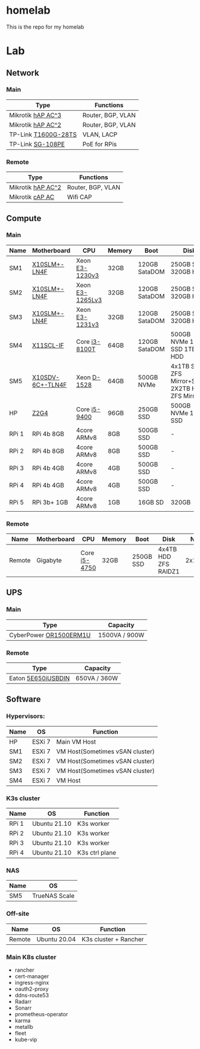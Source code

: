 # homelab
This is the repo for my homelab

# Lab

## Network

### Main
Type | Functions
----|----
Mikrotik [hAP AC^3](https://mikrotik.com/product/hap_ac3) | Router, BGP, VLAN
Mikrotik [hAP AC^2](https://mikrotik.com/product/hap_ac2) | Router, BGP, VLAN
TP-Link [T1600G-28TS](https://www.tp-link.com/business-networking/smart-switch/t1600g-28ts) | VLAN, LACP
TP-Link [SG-108PE](https://www.tp-link.com/hu/business-networking/easy-smart-switch/tl-sg108pe/) | PoE for RPis

### Remote
Type | Functions
----|----
Mikrotik [hAP AC^2](https://mikrotik.com/product/hap_ac2) | Router, BGP, VLAN
Mikrotik [cAP AC](https://mikrotik.com/product/cap_ac) | Wifi CAP

## Compute

### Main
Name | Motherboard | CPU | Memory | Boot | Disk | NIC
----|----|----|----|----|----|----
SM1 | [X10SLM+-LN4F](https://www.supermicro.com/en/products/motherboard/X10SLM+-LN4F)                    | Xeon [E3-1230v3](https://ark.intel.com/content/www/us/en/ark/products/75054/intel-xeon-processor-e3-1230-v3-8m-cache-3-30-ghz.html)  | 32GB | 120GB SataDOM | 250GB SSD 320GB HDD | 1IPMI, 4x1Gig
SM2 | [X10SLM+-LN4F](https://www.supermicro.com/en/products/motherboard/X10SLM+-LN4F)                    | Xeon [E3-1265Lv3](https://ark.intel.com/content/www/us/en/ark/products/75463/intel-xeon-processor-e31265l-v3-8m-cache-2-50-ghz.html) | 32GB | 120GB SataDOM | 250GB SSD 320GB HDD | 1IPMI, 4x1Gig
SM3 | [X10SLM+-LN4F](https://www.supermicro.com/en/products/motherboard/X10SLM+-LN4F)                    | Xeon [E3-1231v3](https://ark.intel.com/content/www/us/en/ark/products/80910/intel-xeon-processor-e31231-v3-8m-cache-3-40-ghz.html)   | 32GB | 120GB SataDOM | 250GB SSD 320GB HDD | 1IPMI, 4x1Gig
SM4 | [X11SCL-IF](https://www.supermicro.com/en/products/motherboard/X11SCL-IF)                          | Core [i3-8100T](https://ark.intel.com/content/www/us/en/ark/products/129944/intel-core-i38100t-processor-6m-cache-3-10-ghz.html)     | 64GB | 120GB SataDOM | 500GB NVMe 1TB SSD 1TB HDD  | 1IPMI, 2x1Gig
SM5 | [X10SDV-6C+-TLN4F](https://www.supermicro.com/en/products/motherboard/X10SDV-6C+-TLN4F)            | Xeon [D-1528](https://ark.intel.com/content/www/us/en/ark/products/91198/intel-xeon-processor-d1528-9m-cache-1-90-ghz.html)          | 64GB | 500GB NVMe| 4x1TB SSD ZFS Mirror+Stripe 2X2TB HDD ZFS Mirror| 1IPMI, 2x1Gig, 2x10Gig
HP | [Z2G4](https://support.hp.com/us-en/product/hp-z2-tower-g4-workstation/20063240/document/c06100744) | Core [i5-9400](https://ark.intel.com/content/www/us/en/ark/products/134898/intel-core-i59400-processor-9m-cache-up-to-4-10-ghz.html) | 96GB | 250GB SSD | 500GB NVMe 1TB SSD | 3x1Gig
RPi 1|  RPi 4b 8GB  | 4core ARMv8 | 8GB | 500GB SSD | -     | 1Gig
RPi 2|  RPi 4b 8GB  | 4core ARMv8 | 8GB | 500GB SSD | -     | 1Gig
RPi 3|  RPi 4b 4GB  | 4core ARMv8 | 4GB | 500GB SSD | -     | 1Gig
RPi 4|  RPi 4b 4GB  | 4core ARMv8 | 4GB | 500GB SSD | -     | 1Gig
RPi 5|  RPi 3b+ 1GB | 4core ARMv8 | 1GB | 16GB SD   | 320GB | 1Gig

### Remote
Name | Motherboard | CPU | Memory | Boot | Disk | NIC
----|----|----|----|----|----|----
Remote | Gigabyte                                                                                        | Core [i5-4750](https://ark.intel.com/content/www/us/en/ark/products/75043/intel-core-i5-4570-processor-6m-cache-up-to-3-60-ghz.html) | 32GB | 250GB SSD | 4x4TB HDD ZFS RAIDZ1 | 2x1Gig


## UPS

### Main
Type | Capacity
---|---
CyberPower [OR1500ERM1U](https://www.cyberpower.com/eu/en/product/sku/or1500erm1u) | 1500VA / 900W

### Remote
Type | Capacity
---|---
Eaton [5E650iUSBDIN](http://powerquality.eaton.com/5E650iUSBDIN.aspx?cx=58) | 650VA / 360W

## Software

### Hypervisors:
Name | OS | Function
---|---|---
HP | ESXi 7 | Main VM Host
SM1 |  ESXi 7 | VM Host(Sometimes vSAN cluster)
SM2 |  ESXi 7 | VM Host(Sometimes vSAN cluster)
SM3 |  ESXi 7 | VM Host(Sometimes vSAN cluster)
SM4 |  ESXi 7 | VM Host

### K3s cluster
Name | OS | Function
---|---|---
RPi 1 | Ubuntu 21.10 | K3s worker
RPi 2 | Ubuntu 21.10 | K3s worker
RPi 3 | Ubuntu 21.10 | K3s worker
RPi 4 | Ubuntu 21.10 | K3s ctrl plane

### NAS
Name | OS
---|---
SM5 | TrueNAS Scale

### Off-site
Name | OS | Function
---|---|---
Remote | Ubuntu 20.04 | K3s cluster + Rancher



### Main K8s cluster
* rancher
* cert-manager
* ingress-nginx
* oauth2-proxy
* ddns-route53
* Radarr
* Sonarr
* prometheus-operator
* karma
* metallb
* fleet
* kube-vip